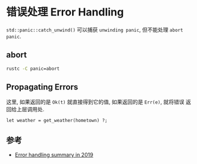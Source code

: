 # 错误处理 Error Handling

`std::panic::catch_unwind()` 可以捕获 `unwinding panic`, 但不能处理
`abort panic`.

## abort

```bash
rustc -C panic=abort
```

## Propagating Errors

这里, 如果返回的是 `Ok(t)` 就直接得到它的值, 如果返回的是 `Err(e)`, 就将错误
返回给上层调用处.

```rust, ignore
let weather = get_weather(hometown) ?;
```

## 参考

- [Error handling summary in 2019](https://blog.yoshuawuyts.com/error-handling-survey/)